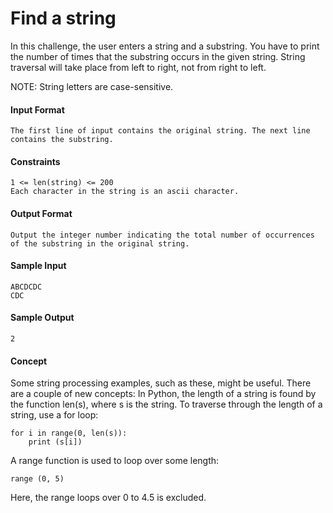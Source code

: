 # Find a string

In this challenge, the user enters a string and a substring. You have to print the number of times that the
substring occurs in the given string. String traversal will take place from left to right, not from right to left.

NOTE: String letters are case-sensitive.

#### Input Format
    The first line of input contains the original string. The next line contains the substring.

#### Constraints
    1 <= len(string) <= 200
    Each character in the string is an ascii character.

#### Output Format
    Output the integer number indicating the total number of occurrences of the substring in the original string.

#### Sample Input
    ABCDCDC
    CDC

#### Sample Output
    2

#### Concept
Some string processing examples, such as these, might be useful.
There are a couple of new concepts:
In Python, the length of a string is found by the function len(s), where s is the string.
To traverse through the length of a string, use a for loop:

    for i in range(0, len(s)):
        print (s[i])

A range function is used to loop over some length:

    range (0, 5)

Here, the range loops over 0 to 4.5 is excluded.